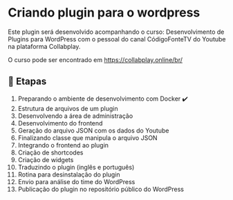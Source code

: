 # Criando plugin para o wordpress

Este plugin será desenvolvido acompanhando o curso: Desenvolvimento de Plugins para WordPress com o pessoal do canal CódigoFonteTV do Youtube na plataforma Collabplay.

O curso pode ser encontrado em https://collabplay.online/br/

## :memo: Etapas

1. Preparando o ambiente de desenvolvimento com Docker :heavy_check_mark:
2. Estrutura de arquivos de um plugin
3. Desenvolvendo a área de administração
4. Desenvolvimento do frontend
5. Geração do arquivo JSON com os dados do Youtube
6. Finalizando classe que manipula o arquivo JSON
7. Integrando o frontend ao plugin
8. Criação de shortcodes
9. Criação de widgets
10. Traduzindo o plugin (inglês e português)
11. Rotina para desinstalação do plugin
12. Envio para análise do time do WordPress
13. Publicação do plugin no repositório público do WordPress
